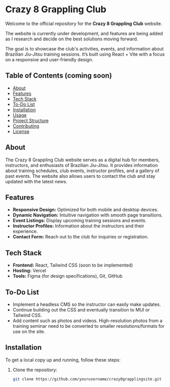 # Crazy 8 Grappling Club

Welcome to the official repository for the **Crazy 8 Grappling Club** website.

The website is currently under development, and features are being added as I research and decide on the best solutions moving forward.

The goal is to showcase the club's activities, events, and information about Brazilian Jiu-Jitsu training sessions. It’s built using React + Vite with a focus on a responsive and user-friendly design.

## Table of Contents (coming soon)
- [About](#about)
- [Features](#features)
- [Tech Stack](#tech-stack)
- [To-Do List](#to-do-list)
- [Installation](#installation)
- [Usage](#usage)
- [Project Structure](#project-structure)
- [Contributing](#contributing)
- [License](#license)

## About

The Crazy 8 Grappling Club website serves as a digital hub for members, instructors, and enthusiasts of Brazilian Jiu-Jitsu. It provides information about training schedules, club events, instructor profiles, and a gallery of past events. The website also allows users to contact the club and stay updated with the latest news.

## Features

- **Responsive Design:** Optimized for both mobile and desktop devices.
- **Dynamic Navigation:** Intuitive navigation with smooth page transitions.
- **Event Listings:** Display upcoming training sessions and events.
- **Instructor Profiles:** Information about the instructors and their experience.
- **Contact Form:** Reach out to the club for inquiries or registration.

## Tech Stack

- **Frontend:** React, Tailwind CSS (soon to be implemented)
- **Hosting:** Vercel
- **Tools:** Figma (for design specifications), Git, GitHub

## To-Do List

- Implement a headless CMS so the instructor can easily make updates.
- Continue building out the CSS and eventually transition to MUI or Tailwind CSS.
- Add content such as photos and videos. High-resolution photos from a training seminar need to be converted to smaller resolutions/formats for use on the site.

## Installation

To get a local copy up and running, follow these steps:

1. Clone the repository:
   ```bash
   git clone https://github.com/yourusername/crazy8grapplingsite.git
